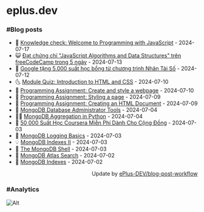 # eplus.dev

### #Blog posts

<!-- BLOG-POST-LIST:START -->
 - 🧰 [Knowledge check: Welcome to Programming with JavaScript](https://eplus.dev/knowledge-check-welcome-to-programming-with-javascript) - 2024-07-17
 - 😺 [Đạt chứng chỉ &quot;JavaScript Algorithms and Data Structures&quot; trên freeCodeCamp trong 5 ngày](https://eplus.dev/dat-chung-chi-javascript-algorithms-and-data-structures-tren-freecodecamp-trong-5-ngay) - 2024-07-13
 - 🗽 [Google tặng 5.000 suất học bổng từ chương trình Nhân Tài Số](https://eplus.dev/google-tang-5000-suat-hoc-bong-tu-chuong-trinh-nhan-tai-so) - 2024-07-12
 - 🌜 [Module Quiz: Introduction to HTML and CSS](https://eplus.dev/module-quiz-introduction-to-html-and-css) - 2024-07-10
 - 📝 [Programming Assignment: Create and style a webpage](https://eplus.dev/programming-assignment-create-and-style-a-webpage) - 2024-07-10
 - 🚀 [Programming Assignment: Styling a page](https://eplus.dev/programming-assignment-styling-a-page) - 2024-07-09
 - 💼 [Programming Assignment: Creating an HTML Document](https://eplus.dev/programming-assignment-creating-an-html-document) - 2024-07-09
 - 🦣 [MongoDB Database Administrator Tools](https://eplus.dev/mongodb-database-administrator-tools) - 2024-07-04
 - 👨‍🏫 [MongoDB Aggregation in Python](https://eplus.dev/mongodb-aggregation-in-python) - 2024-07-04
 - 🔭 [50 000 Suất Học Coursera Miễn Phí Dành Cho Cộng Đồng](https://eplus.dev/50-000-suat-hoc-coursera-mien-phi-danh-cho-cong-dong) - 2024-07-03
 - 🤡 [MongoDB Logging Basics](https://eplus.dev/mongodb-logging-basics) - 2024-07-03
 - 💡 [MongoDB Indexes II](https://eplus.dev/mongodb-indexes-ii) - 2024-07-03
 - 🦣 [The MongoDB Shell](https://eplus.dev/the-mongodb-shell) - 2024-07-03
 - 💪 [MongoDB Atlas Search](https://eplus.dev/mongodb-atlas-search) - 2024-07-02
 - 🤡 [MongoDB Indexes](https://eplus.dev/mongodb-indexes) - 2024-07-02<!-- BLOG-POST-LIST:END -->

<div align="right">
  Update by <a target="_blank"
    href="https://github.com/ePlus-DEV/blog-post-workflow">ePlus-DEV/blog-post-workflow</a>
</div>

### #Analytics
![Alt](https://repobeats.axiom.co/api/embed/9990f7cddfbad8d834990b10ccad05f81ac1096f.svg "Repobeats analytics image")
